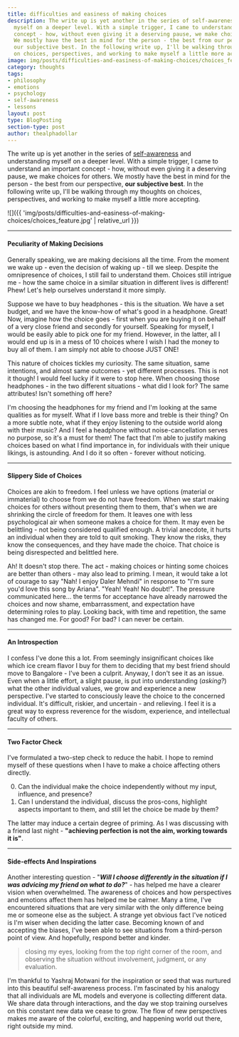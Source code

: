 ```yaml
---
title: difficulties and easiness of making choices
description: The write up is yet another in the series of self-awareness and understanding
  myself on a deeper level. With a simple trigger, I came to understand an important
  concept - how, without even giving it a deserving pause, we make choices for others.
  We mostly have the best in mind for the person - the best from our perspective,
  our subjective best. In the following write up, I'll be walking through my thoughts
  on choices, perspectives, and working to make myself a little more accepting.
image: img/posts/difficulties-and-easiness-of-making-choices/choices_feature.jpg
category: thoughts
tags:
- philosophy
- emotions
- psychology
- self-awareness
- lessons
layout: post
type: BlogPosting
section-type: post
author: thealphadollar
---
```


The write up is yet another in the series of [self-awareness](tags/self-awareness.html) and understanding myself on a deeper level. With a simple trigger, I came to understand an important concept - how, without even giving it a deserving pause, we make choices for others. We mostly have the best in mind for the person - the best from our perspective, **our subjective best**. In the following write up, I'll be walking through my thoughts on choices, perspectives, and working to make myself a little more accepting.

![]({{ 'img/posts/difficulties-and-easiness-of-making-choices/choices_feature.jpg' | relative_url }})

---
#### Peculiarity of Making Decisions
Generally speaking, we are making decisions all the time. From the moment we wake up - even the decision of waking up - till we sleep. Despite the omnipresence of choices, I still fail to understand them. Choices still intrigue me - how the same choice in a similar situation in different lives is different! Phew! Let's help ourselves understand it more simply.

Suppose we have to buy headphones - this is the situation. We have a set budget, and we have the know-how of what's good in a headphone. Great! Now, imagine how the choice goes - first when you are buying it on behalf of a very close friend and secondly for yourself. Speaking for myself, I would be easily able to pick one for my friend. However, in the latter, all I would end up is in a mess of 10 choices where I wish I had the money to buy all of them. I am simply not able to choose JUST ONE!

This nature of choices tickles my curiosity. The same situation, same intentions, and almost same outcomes - yet different processes. This is not it though! I would feel lucky if it were to stop here. When choosing those headphones - in the two different situations - what did I look for? The same attributes! Isn't something off here?

I'm choosing the headphones for my friend and I'm looking at the same qualities as for myself. What if I love bass more and treble is their thing? On a more subtle note, what if they enjoy listening to the outside world along with their music? And I feel a headphone without noise-cancellation serves no purpose, so it's a must for them! The fact that I'm able to justify making choices based on what I find importance in, for individuals with their unique likings, is astounding. And I do it so often - forever without noticing.

---
#### Slippery Side of Choices
Choices are akin to freedom. I feel unless we have options (material or immaterial) to choose from we do not have freedom. When we start making choices for others without presenting them to them, that's when we are shrinking the circle of freedom for them. It leaves one with less psychological air when someone makes a choice for them. It may even be belittling - not being considered qualified enough. A trivial anecdote, it hurts an individual when they are told to quit smoking. They know the risks, they know the consequences, and they have made the choice. That choice is being disrespected and belittled here.

Ah! It doesn't stop there. The act - making choices or hinting some choices are better than others - may also lead to priming. I mean, it would take a lot of courage to say "Nah! I enjoy Daler Mehndi" in response to "I'm sure you'd love this song by Ariana". "Yeah! Yeah! No doubt!". The pressure communicated here... the terms for acceptance have already narrowed the choices and now shame, embarrassment, and expectation have determining roles to play. Looking back, with time and repetition, the same has changed me. For good? For bad? I can never be certain.

---
#### An Introspection
I confess I've done this a lot. From seemingly insignificant choices like which ice cream flavor I buy for them to deciding that my best friend should move to Bangalore - I've been a culprit. Anyway, I don't see it as an issue. Even when a little effort, a slight pause, is put into understanding (*asking?*) what the other individual values, we grow and experience a new perspective. I've started to consciously leave the choice to the concerned individual. It's difficult, riskier, and uncertain - and relieving. I feel it is a great way to express reverence for the wisdom, experience, and intellectual faculty of others.

---
#### Two Factor Check
I've formulated a two-step check to reduce the habit. I hope to remind myself of these questions when I have to make a choice affecting others directly.

0. Can the individual make the choice independently without my input, influence, and presence?
1. Can I understand the individual, discuss the pros-cons, highlight aspects important to them, and still let the choice be made by them?

The latter may induce a certain degree of priming. As I was discussing with a friend last night - **"achieving perfection is not the aim, working towards it is"**. 

---
#### Side-effects And Inspirations
Another interesting question - "***Will I choose differently in the situation if I was advicing my friend on what to do?***" - has helped me have a clearer vision when overwhelmed. The awareness of choices and how perspectives and emotions affect them has helped me be calmer. Many a time, I've encountered situations that are very similar with the only difference being me or someone else as the subject. A strange yet obvious fact I've noticed is I'm wiser when deciding the latter case. Becoming known of and accepting the biases, I've been able to see situations from a third-person point of view. And hopefully, respond better and kinder.

> closing my eyes, looking from the top right corner of the room, and observing the situation without involvement, judgment, or any evaluation.

I'm thankful to Yashraj Motwani for the inspiration or seed that was nurtured into this beautiful self-awareness process. I'm fascinated by his analogy that all individuals are ML models and everyone is collecting different data. We share data through interactions, and the day we stop training ourselves on this constant new data we cease to grow. The flow of new perspectives makes me aware of the colorful, exciting, and happening world out there, right outside my mind.
